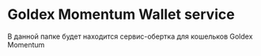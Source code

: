 # Goldex Momentum Wallet service

В данной папке будет находится сервис-обертка для кошельков Goldex Momentum